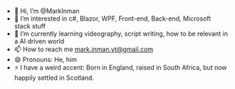 - 👋 Hi, I’m @MarkInman
- 👀 I’m interested in c#, Blazor, WPF, Front-end, Back-end, Microsoft stack stuff
- 🌱 I’m currently learning videography, script writing, how to be relevant in a AI driven world
- 📫 How to reach me mark.inman.yt@gmail.com
- 😄 Pronouns: He, him
- ⚡ I have a weird accent: Born in England, raised in South Africa, but now happily settled in Scotland.


